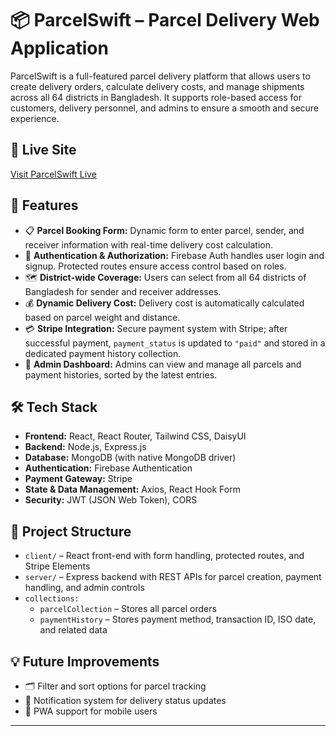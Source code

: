 # 📦 ParcelSwift – Parcel Delivery Web Application

ParcelSwift is a full-featured parcel delivery platform that allows users to create delivery orders, calculate delivery costs, and manage shipments across all 64 districts in Bangladesh. It supports role-based access for customers, delivery personnel, and admins to ensure a smooth and secure experience.

## 🔗 Live Site

[Visit ParcelSwift Live](https://your-live-site-link.com)

## 🚀 Features

- 📋 **Parcel Booking Form:** Dynamic form to enter parcel, sender, and receiver information with real-time delivery cost calculation.
- 🔐 **Authentication & Authorization:** Firebase Auth handles user login and signup. Protected routes ensure access control based on roles.
- 🗺️ **District-wide Coverage:** Users can select from all 64 districts of Bangladesh for sender and receiver addresses.
- 💰 **Dynamic Delivery Cost:** Delivery cost is automatically calculated based on parcel weight and distance.
- 💳 **Stripe Integration:** Secure payment system with Stripe; after successful payment, `payment_status` is updated to `"paid"` and stored in a dedicated payment history collection.
- 📂 **Admin Dashboard:** Admins can view and manage all parcels and payment histories, sorted by the latest entries.

## 🛠️ Tech Stack

- **Frontend:** React, React Router, Tailwind CSS, DaisyUI
- **Backend:** Node.js, Express.js
- **Database:** MongoDB (with native MongoDB driver)
- **Authentication:** Firebase Authentication
- **Payment Gateway:** Stripe
- **State & Data Management:** Axios, React Hook Form
- **Security:** JWT (JSON Web Token), CORS

## 📁 Project Structure

- `client/` – React front-end with form handling, protected routes, and Stripe Elements
- `server/` – Express backend with REST APIs for parcel creation, payment handling, and admin controls
- `collections:`  
  - `parcelCollection` – Stores all parcel orders  
  - `paymentHistory` – Stores payment method, transaction ID, ISO date, and related data

## 💡 Future Improvements

- 🗂️ Filter and sort options for parcel tracking  
- 🔔 Notification system for delivery status updates  
- 📱 PWA support for mobile users

---

